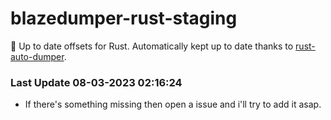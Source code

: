 # blazedumper-rust-staging

🚀 Up to date offsets for Rust. Automatically kept up to date thanks to [rust-auto-dumper](https://github.com/Akandesh/rust-auto-dumper).


### Last Update 08-03-2023 02:16:24
- If there's something missing then open a issue and i'll try to add it asap.